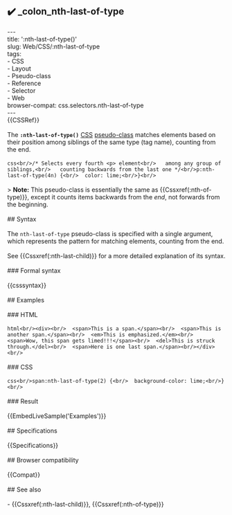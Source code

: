 ## ✔️ _colon_nth-last-of-type 
 ---<br/>title: ':nth-last-of-type()'<br/>slug: Web/CSS/:nth-last-of-type<br/>tags:<br/>  - CSS<br/>  - Layout<br/>  - Pseudo-class<br/>  - Reference<br/>  - Selector<br/>  - Web<br/>browser-compat: css.selectors.nth-last-of-type<br/>---<br/>{{CSSRef}}<br/><br/>The **`:nth-last-of-type()`** [CSS](/en-US/docs/Web/CSS) [pseudo-class](/en-US/docs/Web/CSS/Pseudo-classes) matches elements based on their position among siblings of the same type (tag name), counting from the end.<br/><br/>```css<br/>/* Selects every fourth <p> element<br/>   among any group of siblings,<br/>   counting backwards from the last one */<br/>p:nth-last-of-type(4n) {<br/>  color: lime;<br/>}<br/>```<br/><br/>> **Note:** This pseudo-class is essentially the same as {{Cssxref(:nth-of-type)}}, except it counts items backwards from the _end_, not forwards from the beginning.<br/><br/>## Syntax<br/><br/>The `nth-last-of-type` pseudo-class is specified with a single argument, which represents the pattern for matching elements, counting from the end.<br/><br/>See {{Cssxref(:nth-last-child)}} for a more detailed explanation of its syntax.<br/><br/>### Formal syntax<br/><br/>{{csssyntax}}<br/><br/>## Examples<br/><br/>### HTML<br/><br/>```html<br/><div><br/>  <span>This is a span.</span><br/>  <span>This is another span.</span><br/>  <em>This is emphasized.</em><br/>  <span>Wow, this span gets limed!!!</span><br/>  <del>This is struck through.</del><br/>  <span>Here is one last span.</span><br/></div><br/>```<br/><br/>### CSS<br/><br/>```css<br/>span:nth-last-of-type(2) {<br/>  background-color: lime;<br/>}<br/>```<br/><br/>### Result<br/><br/>{{EmbedLiveSample('Examples')}}<br/><br/>## Specifications<br/><br/>{{Specifications}}<br/><br/>## Browser compatibility<br/><br/>{{Compat}}<br/><br/>## See also<br/><br/>- {{Cssxref(:nth-last-child)}}, {{Cssxref(:nth-of-type)}}<br/>